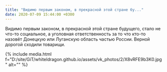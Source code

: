 ```yaml
---
title: "Видимо первым законом, в прекрасной этой стране бу..."
date: 2020-07-09 15:44:00 +0300
---
```


Видимо первым законом, в прекрасной этой стране будущего, стало не что-то социальное, а уголовная ответственность за то что кто-то назовёт Донецкую или Луганскую область частью России. Верной дорогой сходили товарищи.

{% include media.html f="D:/site/GiT/whiteldragon.github.io/assets/vk_photos/2/X8vRFE9b3K0.jpg" alt="" %}

